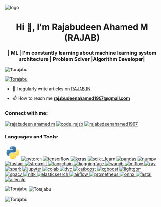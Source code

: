 ![logo](https://github.com/Torajabu/Raj-med/blob/main/ezgif.com-video-to-gif-converter.gif)

<h1 align="center">Hi 👋, I'm Rajabudeen Ahamed M (RAJAB)</h1>
<h3 align="center">| ML |  I'm constantly learning about machine learning system architecture | Problem Solver |Algorithm Developer| </h3>

<p align="left"> <img src="https://komarev.com/ghpvc/?username=Torajabu&label=Profile%20views&color=0e75b6&style=flat" alt="Torajabu" /> </p>

<p align="left"> <a href="https://github.com/ryo-ma/github-profile-trophy"><img src="https://github-profile-trophy.vercel.app/?username=Torajabu" alt="Torajabu" /></a> </p>

- 📝 I regularly write articles on [RAJAB.IN](https://rajab.in/)

- 📫 How to reach me **rajabudeenahamed1997@gmail.com**

<h3 align="left">Connect with me:</h3>
<p align="left">
<a href="https://linkedin.com/in/rajabudeen ahamed m" target="blank"><img align="center" src="https://raw.githubusercontent.com/rahuldkjain/github-profile-readme-generator/master/src/images/icons/Social/linked-in-alt.svg" alt="rajabudeen ahamed m" height="30" width="40" /></a>
<a href="https://codeforces.com/profile/code_rajab" target="blank"><img align="center" src="https://raw.githubusercontent.com/rahuldkjain/github-profile-readme-generator/master/src/images/icons/Social/codeforces.svg" alt="code_rajab" height="30" width="40" /></a>
<a href="https://www.leetcode.com/rajabudeenahamed1997" target="blank"><img align="center" src="https://raw.githubusercontent.com/rahuldkjain/github-profile-readme-generator/master/src/images/icons/Social/leet-code.svg" alt="rajabudeenahamed1997" height="30" width="40" /></a>
</p>

<h3 align="left">Languages and Tools:</h3>
<p align="left"> 
  <a href="https://www.python.org" target="_blank" rel="noreferrer">
    <img src="https://raw.githubusercontent.com/devicons/devicon/master/icons/python/python-original.svg" alt="python" width="50" height="50"/> 
  </a> 
  <a href="https://pytorch.org/" target="_blank" rel="noreferrer">
    <img src="https://cdn.jsdelivr.net/gh/devicons/devicon/icons/pytorch/pytorch-original.svg" alt="pytorch" width="50" height="50"/> 
  </a> 
  <a href="https://www.tensorflow.org" target="_blank" rel="noreferrer">
    <img src="https://www.vectorlogo.zone/logos/tensorflow/tensorflow-icon.svg" alt="tensorflow" width="50" height="50"/> 
  </a> 
  <a href="https://keras.io/" target="_blank" rel="noreferrer">
    <img src="https://upload.wikimedia.org/wikipedia/commons/a/ae/Keras_logo.svg" alt="keras" width="50" height="50"/> 
  </a> 
  <a href="https://scikit-learn.org/" target="_blank" rel="noreferrer">
    <img src="https://upload.wikimedia.org/wikipedia/commons/0/05/Scikit_learn_logo_small.svg" alt="scikit_learn" width="50" height="50"/> 
  </a> 
  <a href="https://pandas.pydata.org/" target="_blank" rel="noreferrer">
    <img src="https://cdn.jsdelivr.net/gh/devicons/devicon/icons/pandas/pandas-original.svg" alt="pandas" width="50" height="50"/> 
  </a> 
  <a href="https://numpy.org/" target="_blank" rel="noreferrer">
    <img src="https://www.vectorlogo.zone/logos/numpy/numpy-icon.svg" alt="numpy" width="50" height="50"/> 
  </a> 
  <a href="https://fastapi.tiangolo.com/" target="_blank" rel="noreferrer">
    <img src="https://fastapi.tiangolo.com/img/logo-margin/logo-teal.png" alt="fastapi" width="50" height="50"/> 
  </a> 
  <a href="https://streamlit.io/" target="_blank" rel="noreferrer">
    <img src="https://streamlit.io/images/brand/streamlit-mark-color.svg" alt="streamlit" width="50" height="50"/> 
  </a> 
  <a href="https://www.langchain.com/" target="_blank" rel="noreferrer">
    <img src="https://raw.githubusercontent.com/hwchase17/langchain/master/docs/img/logo.png" alt="langchain" width="50" height="50"/> 
  </a> 
  <a href="https://huggingface.co/" target="_blank" rel="noreferrer">
    <img src="https://huggingface.co/front/assets/huggingface_logo.svg" alt="huggingface" width="50" height="50"/> 
  </a> 
  <a href="https://wandb.ai/" target="_blank" rel="noreferrer">
    <img src="https://github.com/wandb/assets/raw/main/wandb-logo-lightbg.png" alt="wandb" width="50" height="50"/> 
  </a> 
  <a href="https://mlflow.org/" target="_blank" rel="noreferrer">
    <img src="https://www.vectorlogo.zone/logos/mlflow/mlflow-icon.svg" alt="mlflow" width="50" height="50"/> 
  </a> 
  <a href="https://www.ray.io/" target="_blank" rel="noreferrer">
    <img src="https://www.vectorlogo.zone/logos/ray/ray-icon.svg" alt="ray" width="50" height="50"/> 
  </a> 
  <a href="https://spark.apache.org/" target="_blank" rel="noreferrer">
    <img src="https://www.vectorlogo.zone/logos/apache_spark/apache_spark-icon.svg" alt="spark" width="50" height="50"/> 
  </a> 
  <a href="https://jupyter.org/" target="_blank" rel="noreferrer">
    <img src="https://www.vectorlogo.zone/logos/jupyter/jupyter-icon.svg" alt="jupyter" width="50" height="50"/> 
  </a> 
  <a href="https://colab.research.google.com/" target="_blank" rel="noreferrer">
    <img src="https://colab.research.google.com/img/colab_favicon_256px.png" alt="colab" width="50" height="50"/> 
  </a> 
  <a href="https://dvc.org/" target="_blank" rel="noreferrer">
    <img src="https://www.vectorlogo.zone/logos/iterative/iterative-icon.svg" alt="dvc" width="50" height="50"/> 
  </a> 
  <a href="https://catboost.ai/" target="_blank" rel="noreferrer">
    <img src="https://www.vectorlogo.zone/logos/catboost/catboost-icon.svg" alt="catboost" width="50" height="50"/> 
  </a> 
  <a href="https://xgboost.ai/" target="_blank" rel="noreferrer">
    <img src="https://www.vectorlogo.zone/logos/xgboost/xgboost-icon.svg" alt="xgboost" width="50" height="50"/> 
  </a> 
  <a href="https://lightgbm.readthedocs.io/" target="_blank" rel="noreferrer">
    <img src="https://www.vectorlogo.zone/logos/lightgbm/lightgbm-icon.svg" alt="lightgbm" width="50" height="50"/> 
  </a> 
  <a href="https://spacy.io/" target="_blank" rel="noreferrer">
    <img src="https://spacy.io/assets/img/logo.svg" alt="spacy" width="50" height="50"/> 
  </a> 
  <a href="https://www.nltk.org/" target="_blank" rel="noreferrer">
    <img src="https://www.nltk.org/_static/nltk_logo.png" alt="nltk" width="50" height="50"/> 
  </a> 
  <a href="https://www.elastic.co/elasticsearch/" target="_blank" rel="noreferrer">
    <img src="https://www.vectorlogo.zone/logos/elastic/elastic-icon.svg" alt="elasticsearch" width="50" height="50"/> 
  </a> 
  <a href="https://airflow.apache.org/" target="_blank" rel="noreferrer">
    <img src="https://www.vectorlogo.zone/logos/apache_airflow/apache_airflow-icon.svg" alt="airflow" width="50" height="50"/> 
  </a> 
  <a href="https://prometheus.io/" target="_blank" rel="noreferrer">
    <img src="https://www.vectorlogo.zone/logos/prometheusio/prometheusio-icon.svg" alt="prometheus" width="50" height="50"/> 
  </a> 
  <a href="https://onnx.ai/" target="_blank" rel="noreferrer">
    <img src="https://www.vectorlogo.zone/logos/onnxai/onnxai-icon.svg" alt="onnx" width="50" height="50"/> 
  </a> 
  <a href="https://www.fast.ai/" target="_blank" rel="noreferrer">
    <img src="https://www.fast.ai/images/fastai_logo.png" alt="fastai" width="50" height="50"/> 
  </a> 
  <a href="https://allennlp.org/" target="_blank" rel="noreferrer">
    <img src="https://allenai.org/assets/images/logo-allennlp.svg" alt="allennlp" width="50" height="50"/> 
  </a> 
</p>


<p><img align="left" src="https://github-readme-stats.vercel.app/api/top-langs?username=Torajabu&show_icons=true&locale=en&layout=compact" alt="Torajabu" /></p>

<p>&nbsp;<img align="center" src="https://github-readme-stats.vercel.app/api?username=Torajabu&show_icons=true&locale=en" alt="Torajabu" /></p>

<p><img align="center" src="https://github-readme-streak-stats.herokuapp.com/?user=Torajabu&" alt="Torajabu" /></p>
